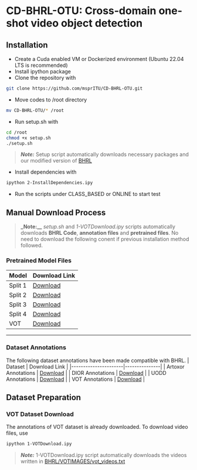 # CD-BHRL-OTU: Cross-domain one-shot video object detection

## Installation
- Create a Cuda enabled VM or Dockerized environment (Ubuntu 22.04 LTS is recommended)
- Install ipython package
- Clone the repository with
```bash
git clone https://github.com/msprITU/CD-BHRL-OTU.git
```
- Move codes to /root directory
```bash
mv CD-BHRL-OTU/* /root
```
- Run setup.sh with
```bash
cd /root
chmod +x setup.sh
./setup.sh
```
> **_Note:_** Setup script automatically downloads necessary packages and our modified version of [BHRL](https://github.com/msprITU/CD-BHRL-OTU-CORE)
- Install dependencies with
```bash
ipython 2-InstallDependencies.ipy
```
- Run the scripts under CLASS_BASED or ONLINE to start test

## Manual Download Process
> **_Note:__** _setup.sh_ and _1-VOTDownload.ipy_ scripts automatically downloads **BHRL Code**, **annotation files** and **pretrained files**. No need to download the following conent if previous installation method followed.
### Pretrained Model Files

| Model | Download Link |
|------------------|---------------|
| Split 1 | [Download](https://drive.google.com/uc?id=1tl7O7m7SAaBZIi0u-z4uFUNFwUtoVm3o) |
| Split 2 | [Download](https://drive.google.com/uc?id=1D-PUQPH5NELTf52xUpGXO5jfxpa76pc8) |
| Split 3 | [Download](https://drive.google.com/uc?id=1GRyXANf60WaJp7UMqTEAGnUxftm_QLrG) |
| Split 4 | [Download](https://drive.google.com/uc?id=1sVSDI0aXNIPTgOPFDhpndcTwRR6mSlSU) |
| VOT | [Download](https://drive.google.com/uc?id=1TdmOfNoAYe9HTXozeBsG9inwyUS2J-az) |

---

### Dataset Annotations
The following dataset annotations have been made compatible with BHRL.
| Dataset | Download Link |
|----------------------|---------------|
| Artoxor Annotations  | [Download](https://drive.google.com/uc?id=17Y-todgImNTwR-ixqJTgbCw5k9r_XI11) |
| DIOR Annotations     | [Download](https://drive.google.com/uc?id=1d45B4APTjyJV7Ha5YhrBIM1JK1K5bTUR) |
| UODD Annotations     | [Download](https://drive.google.com/uc?id=1gS5xAm8EjDsjnO0a73Gb4xVYL_xapSit) |
| VOT Annotations      | [Download](https://drive.google.com/uc?id=1zx4pGQ3B2_m_MYj1eVfyNMY71CCgIBYq) |

## Dataset Preparation 
### VOT Dataset Download
The annotations of VOT dataset is already downloaded. To download video files, use
```bash
ipython 1-VOTDownload.ipy
```
> **_Note:_** 1-VOTDownload.ipy script automatically downloads the videos written in [BHRL/VOTIMAGES/vot_videos.txt](https://raw.githubusercontent.com/msprITU/CD-BHRL-OTU-CORE/refs/heads/master/VOTIMAGES/vot_videos.txt)

